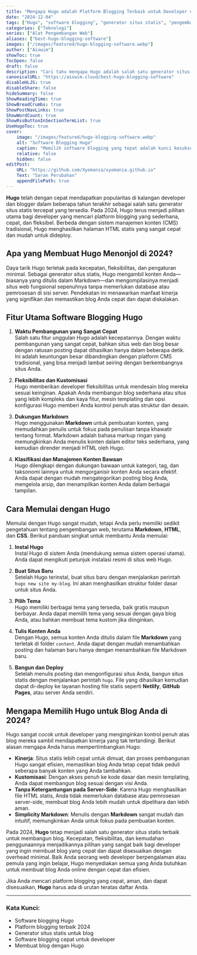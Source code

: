 ```yaml
---
title: "Mengapa Hugo adalah Platform Blogging Terbaik untuk Developer di 2024"
date: "2024-12-04"
tags: ["Hugo", "software blogging", "generator situs statis", "pengembangan web", "alat developer"]
categories: ["Teknologi"]
series: ["Alat Pengembangan Web"]
aliases: ["best-hugo-blogging-software"]
images: ["/images/featured/hugo-blogging-software.webp"]
author: ["Aixwim"]
showToc: true
TocOpen: false
draft: false
description: "Cari tahu mengapa Hugo adalah salah satu generator situs statis tercepat dan paling fleksibel untuk blogging di 2024. Pelajari tentang fitur, kinerja, dan mengapa ini sempurna untuk developer."
canonicalURL: "https://aixwim.cloud/best-hugo-blogging-software"
disableHLJS: true
disableShare: false
hideSummary: false
ShowReadingTime: true
ShowBreadCrumbs: true
ShowPostNavLinks: true
ShowWordCount: true
ShowRssButtonInSectionTermList: true
UseHugoToc: true
cover:
    image: "/images/featured/hugo-blogging-software.webp"
    alt: "Software Blogging Hugo"
    caption: "Memilih software blogging yang tepat adalah kunci kesuksesan"
    relative: false
    hidden: false
editPost:
    URL: "https://github.com/Xyomania/xyomania.github.io"
    Text: "Saran Perubahan"
    appendFilePath: true
---
```


**Hugo** telah dengan cepat mendapatkan popularitas di kalangan developer dan blogger dalam beberapa tahun terakhir sebagai salah satu generator situs statis tercepat yang tersedia. Pada 2024, Hugo terus menjadi pilihan utama bagi developer yang mencari platform blogging yang sederhana, cepat, dan fleksibel. Berbeda dengan sistem manajemen konten (CMS) tradisional, Hugo menghasilkan halaman HTML statis yang sangat cepat dan mudah untuk dideploy.

## Apa yang Membuat Hugo Menonjol di 2024?

Daya tarik Hugo terletak pada kecepatan, fleksibilitas, dan pengaturan minimal. Sebagai generator situs statis, Hugo mengambil konten Anda—biasanya yang ditulis dalam Markdown—dan mengompilasinya menjadi situs web fungsional sepenuhnya tanpa memerlukan database atau pemrosesan di sisi server. Pendekatan ini menawarkan manfaat kinerja yang signifikan dan memastikan blog Anda cepat dan dapat diskalakan.

<!--more-->

## Fitur Utama Software Blogging Hugo

1. **Waktu Pembangunan yang Sangat Cepat**  
   Salah satu fitur unggulan Hugo adalah kecepatannya. Dengan waktu pembangunan yang sangat cepat, bahkan situs web dan blog besar dengan ratusan posting dapat dihasilkan hanya dalam beberapa detik. Ini adalah keuntungan besar dibandingkan dengan platform CMS tradisional, yang bisa menjadi lambat seiring dengan berkembangnya situs Anda.

2. **Fleksibilitas dan Kustomisasi**  
   Hugo memberikan developer fleksibilitas untuk mendesain blog mereka sesuai keinginan. Apakah Anda membangun blog sederhana atau situs yang lebih kompleks dan kaya fitur, mesin templating dan opsi konfigurasi Hugo memberi Anda kontrol penuh atas struktur dan desain.

3. **Dukungan Markdown**  
   Hugo menggunakan **Markdown** untuk pembuatan konten, yang memudahkan penulis untuk fokus pada penulisan tanpa khawatir tentang format. Markdown adalah bahasa markup ringan yang memungkinkan Anda menulis konten dalam editor teks sederhana, yang kemudian dirender menjadi HTML oleh Hugo.

4. **Klasifikasi dan Manajemen Konten Bawaan**  
   Hugo dilengkapi dengan dukungan bawaan untuk kategori, tag, dan taksonomi lainnya untuk mengorganisir konten Anda secara efektif. Anda dapat dengan mudah mengategorikan posting blog Anda, mengelola arsip, dan menampilkan konten Anda dalam berbagai tampilan.

## Cara Memulai dengan Hugo

Memulai dengan Hugo sangat mudah, tetapi Anda perlu memiliki sedikit pengetahuan tentang pengembangan web, terutama **Markdown**, **HTML**, dan **CSS**. Berikut panduan singkat untuk membantu Anda memulai:

1. **Instal Hugo**  
   Instal Hugo di sistem Anda (mendukung semua sistem operasi utama). Anda dapat mengikuti petunjuk instalasi resmi di situs web Hugo.

2. **Buat Situs Baru**  
   Setelah Hugo terinstal, buat situs baru dengan menjalankan perintah `hugo new site my-blog`. Ini akan menghasilkan struktur folder dasar untuk situs Anda.

3. **Pilih Tema**  
   Hugo memiliki berbagai tema yang tersedia, baik gratis maupun berbayar. Anda dapat memilih tema yang sesuai dengan gaya blog Anda, atau bahkan membuat tema kustom jika diinginkan.

4. **Tulis Konten Anda**  
   Dengan Hugo, semua konten Anda ditulis dalam file **Markdown** yang terletak di folder `content`. Anda dapat dengan mudah menambahkan posting dan halaman baru hanya dengan menambahkan file Markdown baru.

5. **Bangun dan Deploy**  
   Setelah menulis posting dan mengonfigurasi situs Anda, bangun situs statis dengan menjalankan perintah `hugo`. File yang dihasilkan kemudian dapat di-deploy ke layanan hosting file statis seperti **Netlify**, **GitHub Pages**, atau server Anda sendiri.

## Mengapa Memilih Hugo untuk Blog Anda di 2024?

Hugo sangat cocok untuk developer yang menginginkan kontrol penuh atas blog mereka sambil mendapatkan kinerja yang tak tertandingi. Berikut alasan mengapa Anda harus mempertimbangkan Hugo:

- **Kinerja**: Situs statis lebih cepat untuk dimuat, dan proses pembangunan Hugo sangat efisien, memastikan blog Anda tetap cepat tidak peduli seberapa banyak konten yang Anda tambahkan.
- **Kustomisasi**: Dengan akses penuh ke kode dasar dan mesin templating, Anda dapat membangun blog sesuai dengan visi Anda.
- **Tanpa Ketergantungan pada Server-Side**: Karena Hugo menghasilkan file HTML statis, Anda tidak memerlukan database atau pemrosesan server-side, membuat blog Anda lebih mudah untuk dipelihara dan lebih aman.
- **Simplicity Markdown**: Menulis dengan **Markdown** sangat mudah dan intuitif, memungkinkan Anda untuk fokus pada pembuatan konten.

Pada 2024, **Hugo** tetap menjadi salah satu generator situs statis terbaik untuk membangun blog. Kecepatan, fleksibilitas, dan kemudahan penggunaannya menjadikannya pilihan yang sangat baik bagi developer yang ingin membuat blog yang cepat dan dapat disesuaikan dengan overhead minimal. Baik Anda seorang web developer berpengalaman atau pemula yang ingin belajar, Hugo menyediakan semua yang Anda butuhkan untuk membuat blog Anda online dengan cepat dan efisien.

Jika Anda mencari platform blogging yang cepat, aman, dan dapat disesuaikan, **Hugo** harus ada di urutan teratas daftar Anda.

---

### Kata Kunci:
- Software blogging Hugo
- Platform blogging terbaik 2024
- Generator situs statis untuk blog
- Software blogging cepat untuk developer
- Membuat blog dengan Hugo
